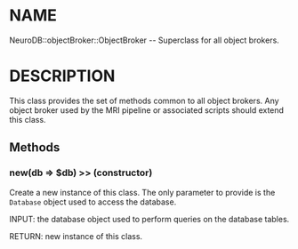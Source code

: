 # NAME

NeuroDB::objectBroker::ObjectBroker -- Superclass for all object brokers.

# DESCRIPTION

This class provides the set of methods common to all object brokers. Any object broker used 
by the MRI pipeline or associated scripts should extend this class.

## Methods

### new(db => $db) >> (constructor)

Create a new instance of this class. The only parameter to provide is the
`Database` object used to access the database.

INPUT: the database object used to perform queries on the database tables.

RETURN: new instance of this class.
